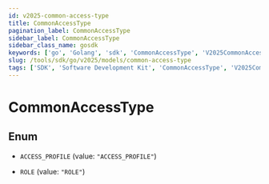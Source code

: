 ```yaml
---
id: v2025-common-access-type
title: CommonAccessType
pagination_label: CommonAccessType
sidebar_label: CommonAccessType
sidebar_class_name: gosdk
keywords: ['go', 'Golang', 'sdk', 'CommonAccessType', 'V2025CommonAccessType'] 
slug: /tools/sdk/go/v2025/models/common-access-type
tags: ['SDK', 'Software Development Kit', 'CommonAccessType', 'V2025CommonAccessType']
---
```


# CommonAccessType

## Enum


* `ACCESS_PROFILE` (value: `"ACCESS_PROFILE"`)

* `ROLE` (value: `"ROLE"`)


